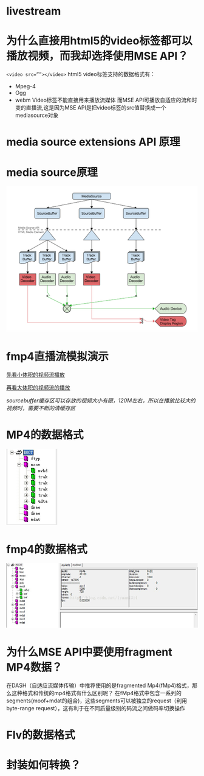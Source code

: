 # livestream

# 为什么直接用html5的video标签都可以播放视频，而我却选择使用MSE API？

`<video src=””></video>`
html5 video标签支持的数据格式有：
* Mpeg-4
* Ogg
* webm
Video标签不能直接用来播放流媒体
而MSE API可播放自适应的流和时变的直播流,这是因为MSE API是把video标签的src值替换成一个mediasource对象
# media source extensions API 原理
# media source原理
![media source原理](https://github.com/xiaerhuo/livestream/blob/master/mse.png)
# fmp4直播流模拟演示

[先看小体积的视频流播放](https://xiaerhuo.github.io/livestream/index.html)

[再看大体积的视频流的播放](https://xiaerhuo.github.io/livestream/wsMse.html)

*sourcebuffer缓存区可以存放的视频大小有限，120M左右，所以在播放比较大的视频时，需要不断的清缓存区*

# MP4的数据格式
![MP4的数据格式](https://github.com/xiaerhuo/livestream/blob/master/MP4.png)
# fmp4的数据格式
![fmp4的数据格式](https://github.com/xiaerhuo/livestream/blob/master/fmp4.jpg)

# 为什么MSE API中要使用fragment MP4数据？
在DASH（自适应流媒体传输）中推荐使用的是fragmented Mp4(fMp4)格式，那么这种格式和传统的mp4格式有什么区别呢？
在fMp4格式中包含一系列的segments(moof+mdat的组合)，这些segments可以被独立的request（利用byte-range request），这有利于在不同质量级别的码流之间做码率切换操作
# Flv的数据格式

# 封装如何转换？
